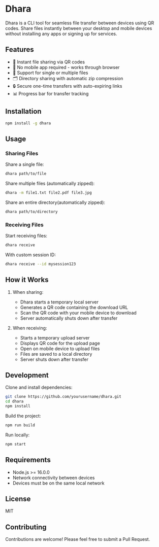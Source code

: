 # Dhara

Dhara is a CLI tool for seamless file transfer between devices using QR codes. Share files instantly between your desktop and mobile devices without installing any apps or signing up for services.

## Features

- 🚀 Instant file sharing via QR codes
- 📱 No mobile app required - works through browser
- 📂 Support for single or multiple files
- 🗂️ Directory sharing with automatic zip compression
- 🔒 Secure one-time transfers with auto-expiring links
- 📊 Progress bar for transfer tracking

## Installation

```bash
npm install -g dhara
```

## Usage

### Sharing Files

Share a single file:
```bash
dhara path/to/file
```

Share multiple files (automatically zipped):
```bash
dhara -m file1.txt file2.pdf file3.jpg
```

Share an entire directory(automatically zipped):
```bash
dhara path/to/directory
```

### Receiving Files

Start receiving files:
```bash
dhara receive
```

With custom session ID:
```bash
dhara receive --id mysession123
```

## How it Works

1. When sharing:
   - Dhara starts a temporary local server
   - Generates a QR code containing the download URL
   - Scan the QR code with your mobile device to download
   - Server automatically shuts down after transfer

2. When receiving:
   - Starts a temporary upload server
   - Displays QR code for the upload page
   - Open on mobile device to upload files
   - Files are saved to a local directory
   - Server shuts down after transfer

## Development

Clone and install dependencies:
```bash
git clone https://github.com/yourusername/dhara.git
cd dhara
npm install
```

Build the project:
```bash
npm run build
```

Run locally:
```bash
npm start
```

## Requirements

- Node.js >= 16.0.0
- Network connectivity between devices
- Devices must be on the same local network

## License

MIT

## Contributing

Contributions are welcome! Please feel free to submit a Pull Request.